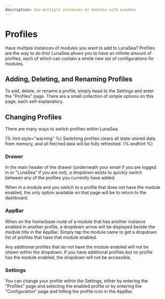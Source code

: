 ```yaml
---
description: Use multiple instances of modules with LunaSea
---
```


# Profiles

Have multiple instances of modules you want to add to LunaSea? Profiles are the way to do this! LunaSea allows you to have an infinite amount of profiles, each of which can contain a whole new set of configurations for modules.

## Adding, Deleting, and Renaming Profiles

To add, delete, or rename a profile, simply head to the Settings and enter the "Profiles" page. There are a small collection of simple options on this page, each self-explanatory.

## Changing Profiles

There are many ways to switch profiles within LunaSea.

{% hint style="warning" %}
Switching profiles clears all state-stored data from memory, and all fetched data will be fully refreshed.
{% endhint %}

### Drawer

In the main header of the drawer \(underneath your email if you are logged in or "LunaSea" if you are not\), a dropdown exists to quickly switch between any of the profiles you currently have added.

When in a module and you switch to a profile that does not have the module enabled, the only option available on that page will be to return to the dashboard.

### AppBar

When on the home/base route of a module that has another instance enabled in another profile, a dropdown arrow will be displayed beside the module title in the AppBar. Simply tap the module name to get a dropdown list of profiles that have that module enabled.

Any additional profiles that do not have the module enabled will not be shown within the dropdown. If you have additional profiles but no profile has the module enabled, the dropdown will not be accessible.

### Settings

You can change your profile within the Settings, either by entering the "Profiles" page and selecting the enabled profile or by entering the "Configuration" page and hitting the profile icon in the AppBar.

